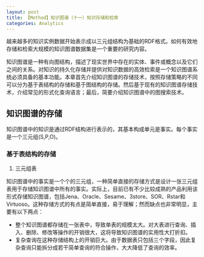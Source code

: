 ```yaml
---
layout: post
title: 【Method】知识图谱（十一）知识存储和检索
categories: Analytics
---
```


越来越多的知识实例数据开始表示成以三元组结构为基础的RDF格式。如何有效地存储和检索大规模的知识图谱数据集是一个重要的研究内容。

知识图谱是一种有向图结构，描述了现实世界中存在的实体、事件或概念以及它们之间的关系。对知识的持久化存储并提供对知识数据的高效检索是一个知识图谱系统必须具备的基本功能。本章首先介绍知识图谱的存储技术，按照存储策略的不同可以分为基于表结构的存储和基于图结构的存储。然后基于现有的知识图谱存储技术，介绍常见的形式化查询语言；最后，简要介绍知识图谱中的图搜索技术。

## 知识图谱的存储

知识图谱中的知识是通过RDF结构进行表示的，其基本构成单元是事实。每个事实是一个三元组(S,P,O)。

### 基于表结构的存储

1. 三元组表

知识图谱中的事实是一个个的三元组，一种简单直接的存储方式是设计一张三元组表用于存储知识图谱中所有的事实。实际上，目前已有不少比较成熟的产品利用该形式存储知识图谱，包括Jena、Oracle、Sesame、3store、SOR、Rstar和Virtuoso。这种存储方式的有点是简单直接，易于理解；然而缺点也非常明显，主要有以下两点：

- 整个知识图谱都存储在一张表中，导致单表的规模太大。对大表进行查询、插入、删除、修改等操作的开销很大，这将导致知识图谱的实用性大打折扣。
- 复杂查询在这种存储结构上的开销巨大。由于数据表只包括三个字段，因此复杂查询只能拆分成若干简单查询的符合操作，大大降低了查询的效率。